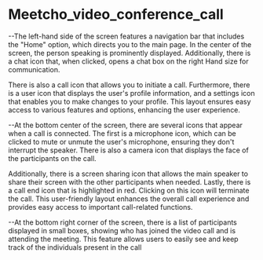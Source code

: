 # Meetcho_video_conference_call


--The left-hand side of the screen features a navigation bar that includes the "Home" option, which directs you to the main page. In the center of the screen, the person speaking is prominently displayed. Additionally, there is a chat icon that, when clicked, opens a chat box on the right Hand size for communication. 

There is also a call icon that allows you to initiate a call. Furthermore, there is a user icon that displays the user's profile information, and a settings icon that enables you to make changes to your profile. This layout ensures easy access to various features and options, enhancing the user experience.



--At the bottom center of the screen, there are several icons that appear when a call is connected. The first is a microphone icon, which can be clicked to mute or unmute the user's microphone, ensuring they don't interrupt the speaker. There is also a camera icon that displays the face of the participants on the call. 

Additionally, there is a screen sharing icon that allows the main speaker to share their screen with the other participants when needed. Lastly, there is a call end icon that is highlighted in red. Clicking on this icon will terminate the call. This user-friendly layout enhances the overall call experience and provides easy access to important call-related functions.


--At the bottom right corner of the screen, there is a list of participants displayed in small boxes, showing who has joined the video call and is attending the meeting. 
This feature allows users to easily see and keep track of the individuals present in the call
